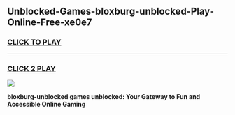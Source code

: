
## Unblocked-Games-bloxburg-unblocked-Play-Online-Free-xe0e7
<h3>
<a href="https://premium76.site?title=bloxburg-unblocked&ref=26A">CLICK TO PLAY</a></h3>
<hr>

<h3>
<a href="https://premium76.site?title=bloxburg-unblocked&ref=26A">CLICK 2 PLAY</a>
  
</h3>

<a href="https://premium76.site?title=bloxburg-unblocked&ref=26A"><img src="https://clearcache.store/games.png"></a>


**bloxburg-unblocked games unblocked: Your Gateway to Fun and Accessible Online Gaming**
